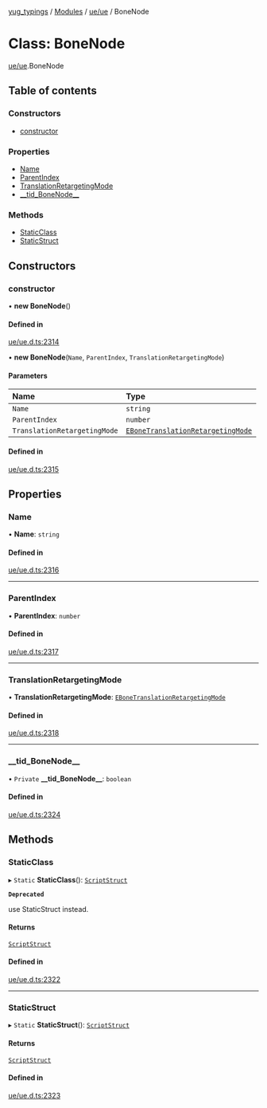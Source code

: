 [yug_typings](../README.md) / [Modules](../modules.md) / [ue/ue](../modules/ue_ue.md) / BoneNode

# Class: BoneNode

[ue/ue](../modules/ue_ue.md).BoneNode

## Table of contents

### Constructors

- [constructor](ue_ue.BoneNode.md#constructor)

### Properties

- [Name](ue_ue.BoneNode.md#name)
- [ParentIndex](ue_ue.BoneNode.md#parentindex)
- [TranslationRetargetingMode](ue_ue.BoneNode.md#translationretargetingmode)
- [\_\_tid\_BoneNode\_\_](ue_ue.BoneNode.md#__tid_bonenode__)

### Methods

- [StaticClass](ue_ue.BoneNode.md#staticclass)
- [StaticStruct](ue_ue.BoneNode.md#staticstruct)

## Constructors

### constructor

• **new BoneNode**()

#### Defined in

[ue/ue.d.ts:2314](https://github.com/YugMetaverse/yug_typings/blob/b7d9b19/ue/ue.d.ts#L2314)

• **new BoneNode**(`Name`, `ParentIndex`, `TranslationRetargetingMode`)

#### Parameters

| Name | Type |
| :------ | :------ |
| `Name` | `string` |
| `ParentIndex` | `number` |
| `TranslationRetargetingMode` | [`EBoneTranslationRetargetingMode`](../enums/ue_ue.EBoneTranslationRetargetingMode.md) |

#### Defined in

[ue/ue.d.ts:2315](https://github.com/YugMetaverse/yug_typings/blob/b7d9b19/ue/ue.d.ts#L2315)

## Properties

### Name

• **Name**: `string`

#### Defined in

[ue/ue.d.ts:2316](https://github.com/YugMetaverse/yug_typings/blob/b7d9b19/ue/ue.d.ts#L2316)

___

### ParentIndex

• **ParentIndex**: `number`

#### Defined in

[ue/ue.d.ts:2317](https://github.com/YugMetaverse/yug_typings/blob/b7d9b19/ue/ue.d.ts#L2317)

___

### TranslationRetargetingMode

• **TranslationRetargetingMode**: [`EBoneTranslationRetargetingMode`](../enums/ue_ue.EBoneTranslationRetargetingMode.md)

#### Defined in

[ue/ue.d.ts:2318](https://github.com/YugMetaverse/yug_typings/blob/b7d9b19/ue/ue.d.ts#L2318)

___

### \_\_tid\_BoneNode\_\_

• `Private` **\_\_tid\_BoneNode\_\_**: `boolean`

#### Defined in

[ue/ue.d.ts:2324](https://github.com/YugMetaverse/yug_typings/blob/b7d9b19/ue/ue.d.ts#L2324)

## Methods

### StaticClass

▸ `Static` **StaticClass**(): [`ScriptStruct`](ue_ue.ScriptStruct.md)

**`Deprecated`**

use StaticStruct instead.

#### Returns

[`ScriptStruct`](ue_ue.ScriptStruct.md)

#### Defined in

[ue/ue.d.ts:2322](https://github.com/YugMetaverse/yug_typings/blob/b7d9b19/ue/ue.d.ts#L2322)

___

### StaticStruct

▸ `Static` **StaticStruct**(): [`ScriptStruct`](ue_ue.ScriptStruct.md)

#### Returns

[`ScriptStruct`](ue_ue.ScriptStruct.md)

#### Defined in

[ue/ue.d.ts:2323](https://github.com/YugMetaverse/yug_typings/blob/b7d9b19/ue/ue.d.ts#L2323)
